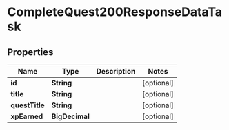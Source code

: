 

# CompleteQuest200ResponseDataTask


## Properties

| Name | Type | Description | Notes |
|------------ | ------------- | ------------- | -------------|
|**id** | **String** |  |  [optional] |
|**title** | **String** |  |  [optional] |
|**questTitle** | **String** |  |  [optional] |
|**xpEarned** | **BigDecimal** |  |  [optional] |



